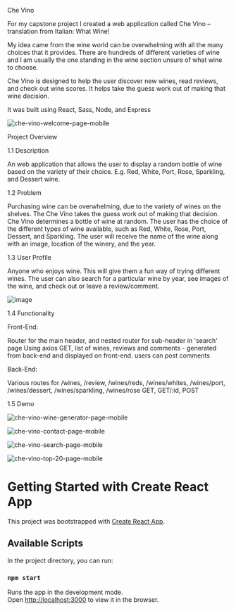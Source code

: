 Che Vino

For my capstone project I created a web application called Che Vino – translation from Italian: What Wine!

My idea came from the wine world can be overwhelming with all the many choices that it provides. There are hundreds of different varieties of wine and I am usually the one standing in the wine section unsure of what wine to choose.

Che Vino is designed to help the user discover new wines, read reviews, and check out wine scores. It helps take the guess work out of making that wine decision.

It was built using React, Sass, Node, and Express

![che-vino-welcome-page-mobile](https://user-images.githubusercontent.com/82847249/145069648-5a3179ff-2725-4cf0-a66b-572aa40c22a4.jpg)

Project Overview

1.1 Description

An web application that allows the user to display a random bottle of wine based on the variety of their choice. E.g. Red, White, Port, Rose, Sparkling, and Dessert wine.

1.2 Problem

Purchasing wine can be overwhelming, due to the variety of wines on the shelves. The Che Vino takes the guess work out of making that decision. Che Vino determines a bottle of wine at random. The user has the choice of the different types of wine available, such as Red, White, Rose, Port, Dessert, and Sparkling. The user will receive the name of the wine along with an image, location of the winery, and the year.

1.3 User Profile

Anyone who enjoys wine. This will give them a fun way of trying different wines. The user can also search for a particular wine by year, see images of the wine, and check out or leave a review/comment.

![image](https://user-images.githubusercontent.com/82847249/145070211-f97e1463-1508-4eea-8c53-dc343c72a493.png)

1.4 Functionality

Front-End:

Router for the main header, and nested router for sub-header in 'search' page
Using axios GET, list of wines, reviews and comments - generated from back-end and displayed on front-end.
users can post comments

Back-End:

Various routes for /wines, /review, /wines/reds, /wines/whites, /wines/port, /wines/dessert, /wines/sparkling, /wines/rose
GET, GET/:id, POST


1.5 Demo


![che-vino-wine-generator-page-mobile](https://user-images.githubusercontent.com/82847249/145074800-c3e75edd-2a86-4bf2-a3f9-9e3a550b92eb.jpg)


![che-vino-contact-page-mobile](https://user-images.githubusercontent.com/82847249/145074855-c17dc139-81c3-4df8-b7b8-cdadcd01b6e2.jpg)


![che-vino-search-page-mobile](https://user-images.githubusercontent.com/82847249/145074880-bae04c77-5fc8-44aa-bbdf-68fa9986df39.jpg)


![che-vino-top-20-page-mobile](https://user-images.githubusercontent.com/82847249/145074892-f4cd6e2a-ad54-4ec0-89dc-99eb52476555.jpg)


# Getting Started with Create React App

This project was bootstrapped with [Create React App](https://github.com/facebook/create-react-app).

## Available Scripts

In the project directory, you can run:

### `npm start`

Runs the app in the development mode.\
Open [http://localhost:3000](http://localhost:3000) to view it in the browser.

